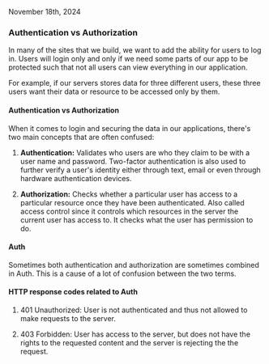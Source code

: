November 18th, 2024
### Authentication vs Authorization 

In many of the sites that we build, we want to add the ability for users to log in. Users will login only and only if we need some parts of our app to be protected such that not all users can view everything in our application. 

For example, if our servers stores data for three different users, these three users want their data or resource to be accessed only by them. 

#### Authentication vs Authorization 

When it comes to login and securing the data in our applications, there's two main concepts that are often confused:

1. **Authentication:** Validates who users are who they claim to be with a user name and password. Two-factor authentication is also used to further verify a user's identity either through text, email or even through hardware authentication devices. 

2. **Authorization:** Checks whether a particular user has access to a particular resource once they have been authenticated. Also called access control since it controls which resources in the server the current user has access to. It checks what the user has permission to do.

#### Auth 

Sometimes both authentication and authorization are sometimes combined in Auth. This is a cause of a lot of confusion between the two terms. 

#### HTTP response codes related to Auth
 
1. 401 Unauthorized: User is not authenticated and thus not allowed to make requests to the server. 

2. 403 Forbidden: User has access to the server, but does not have the rights to the requested content and the server is rejecting the the request.

